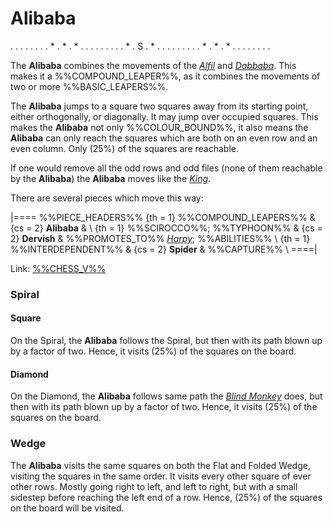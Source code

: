 # Alibaba

<div class = "movement">
. . . . . . .
. * . * . * .
. . . . . . .
. * . S . * .
. . . . . . .
. * . * . * .
. . . . . . .
</div>

The **Alibaba** combines the movements of the [*Alfil*](alfil.html) and
[*Dabbaba*](dabbaba.html). This makes it a %%COMPOUND_LEAPER%%, as it
combines the movements of two or more %%BASIC_LEAPERS%%.

The **Alibaba** jumps to a square two squares away from its starting
point, either orthogonally, or diagonally. It may jump over occupied squares. 
This makes the **Alibaba** not only %%COLOUR_BOUND%%, it also means the
**Alibaba** can only reach the squares which are both on an even row
and an even column. Only \(25\%\) of the squares are reachable.

If one would remove all the odd rows and odd files (none of them 
reachable by the **Alibaba**) the **Alibaba** moves like the 
[*King*](king.html).

There are several pieces which move this way:

|====
%%PIECE_HEADERS%%
  {th = 1}  %%COMPOUND_LEAPERS%%
& {cs = 2}  **Alibaba**
&           \\
  {th = 1}  %%SCIROCCO%%; %%TYPHOON%%
& {cs = 2}  **Dervish**
&           %%PROMOTES_TO%% [*Harpy*](genie.html?piece=harpy); %%ABILITIES%% \\
  {th = 1}  %%INTERDEPENDENT%%
& {cs = 2}  **Spider**
&           %%CAPTURE%% \\
====|

Link: [%%CHESS_V%%](#piece:alibaba)

### Spiral

#### Square

On the Spiral, the **Alibaba** follows the Spiral, but then with
its path blown up by a factor of two. Hence, it visits \(25\%\)
of the squares on the board.

#### Diamond

On the Diamond, the **Alibaba** follows same path the 
[*Blind Monkey*](blind_monkey.html) does, but then with
its path blown up by a factor of two. Hence, it visits \(25\%\)
of the squares on the board.

### Wedge

The **Alibaba** visits the same squares on both the Flat and Folded
Wedge, visiting the squares in the same order. It visits every other
square of ever other rows. Mostly going right to left, and left to
right, but with a small sidestep before reaching the left end of a row.
Hence, \(25\%\) of the squares on the board will be visited.

